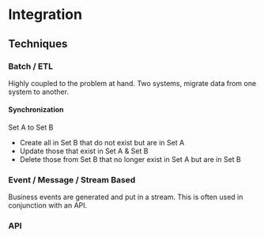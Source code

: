 # Integration


## Techniques

### Batch / ETL

Highly coupled to the problem at hand.  Two systems, migrate data from one system to another.

#### Synchronization

Set A to Set B

* Create all in Set B that do not exist but are in Set A
* Update those that exist in Set A & Set B 
* Delete those from Set B that no longer exist in Set A but are in Set B

### Event / Message / Stream Based

Business events are generated and put in a stream.  This is often used in conjunction with an API.

### API



